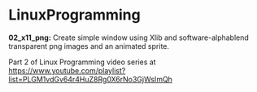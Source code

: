 # LinuxProgramming

**02_x11_png:** Create simple window using Xlib and software-alphablend transparent png images and an animated sprite.

Part 2 of Linux Programming video series at https://www.youtube.com/playlist?list=PLGM1vdGv64r4HuZ8Rg0X6rNo3GjWsImQh
